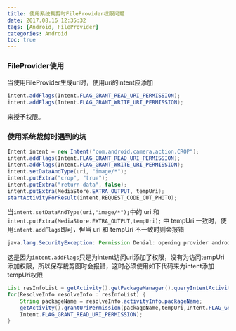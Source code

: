 ```yaml
---
title: 使用系统裁剪时FileProvider权限问题
date: 2017.08.16 12:35:32
tags: [Android, FileProvider]
categories: Android
toc: true
---
```


### FileProvider使用
当使用FileProvider生成uri时，使用uri的intent应添加
``` java
intent.addFlags(Intent.FLAG_GRANT_READ_URI_PERMISSION);
intent.addFlags(Intent.FLAG_GRANT_WRITE_URI_PERMISSION);
```
来授予权限。

### 使用系统裁剪时遇到的坑
``` java
Intent intent = new Intent("com.android.camera.action.CROP");
intent.addFlags(Intent.FLAG_GRANT_READ_URI_PERMISSION);
intent.addFlags(Intent.FLAG_GRANT_WRITE_URI_PERMISSION);
intent.setDataAndType(uri, "image/*");     
intent.putExtra("crop", "true");
intent.putExtra("return-data", false);
intent.putExtra(MediaStore.EXTRA_OUTPUT, tempUri);
startActivityForResult(intent,REQUEST_CODE_CUT_PHOTO);
```
当`intent.setDataAndType(uri,"image/*");`中的 uri 和 `intent.putExtra(MediaStore.EXTRA_OUTPUT,tempUri);` 中 tempUri 一致时，使用`intent.addFlags`即可，但当 uri 和 tempUri 不一致时则会报错
``` java
java.lang.SecurityException: Permission Denial: opening provider android.support.v4.content.FileProvider from ProcessRecord，
```

这是因为`intent.addFlags`只是为intent访问uri添加了权限，没有为访问tempUri添加权限，所以保存裁剪图时会报错，这时必须使用如下代码来为intent添加tempUri权限
``` java
List resInfoList = getActivity().getPackageManager().queryIntentActivities(intent,PackageManager.MATCH_DEFAULT_ONLY);
for(ResolveInfo resolveInfo : resInfoList) {
    String packageName = resolveInfo.activityInfo.packageName;
    getActivity().grantUriPermission(packageName,tempUri,Intent.FLAG_GRANT_WRITE_URI_PERMISSION| 
    Intent.FLAG_GRANT_READ_URI_PERMISSION);
}
```